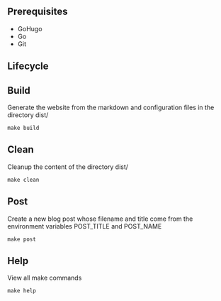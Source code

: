 ## Prerequisites
- GoHugo
- Go
- Git

## Lifecycle

## Build
Generate the website from the markdown and configuration files in the directory dist/

    make build

## Clean
Cleanup the content of the directory dist/

    make clean


## Post
Create a new blog post whose filename and title come from the environment variables POST_TITLE and POST_NAME

    make post

## Help
View all make commands

    make help